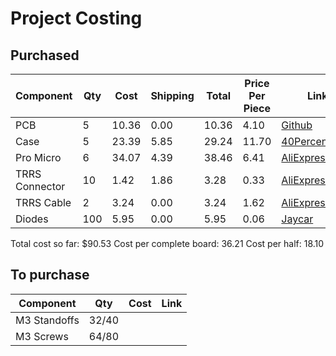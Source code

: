 # Project Costing

## Purchased

| Component      | Qty | Cost  | Shipping | Total | Price Per Piece | Link                    |
|----------------|-----|-------|----------|-------|-----------------|-------------------------|
| PCB            | 5   | 10.36 | 0.00     | 10.36 | 4.10            | [Github][PCB]           |
| Case           | 5   | 23.39 | 5.85     | 29.24 | 11.70           | [40Percent.club][Case]  |
| Pro Micro      | 6   | 34.07 | 4.39     | 38.46 | 6.41            | [AliExpress][ProMicro]  |
| TRRS Connector | 10  | 1.42  | 1.86     | 3.28  | 0.33            | [AliExpress][TRRS]      |
| TRRS Cable     | 2   | 3.24  | 0.00     | 3.24  | 1.62            | [AliExpress][TRRSCable] |
| Diodes         | 100 | 5.95  | 0.00     | 5.95  | 0.06            | [Jaycar][Diodes]        |

Total cost so far: $90.53
Cost per complete board: 36.21
Cost per half: 18.10


## To purchase

| Component    | Qty   | Cost | Link |
|--------------|-------|------|------|
| M3 Standoffs | 32/40 |      |      |
| M3 Screws    | 64/80 |      |      |


[PCB]: https://github.com/climbalima/let-s-Split-v2
[Case]: https://git.40percent.club/di0ib/Misc/src/branch/master/split%20plates
[ProMicro]: https://www.aliexpress.com/item/1348800135.html?spm=a2g0s.9042311.0.0.35da4c4d0THEAm
[TRRS]: https://www.aliexpress.com/item/33029465106.html?spm=a2g0s.9042311.0.0.35da4c4d0THEAm
[TRRSCable]: https://www.aliexpress.com/item/32663856389.html?spm=a2g0s.9042311.0.0.35da4c4d0THEAm
[Diodes]: https://www.jaycar.com.au/1n914-1n4148-economical-diode-pack-pack-of-100/p/ZR1105